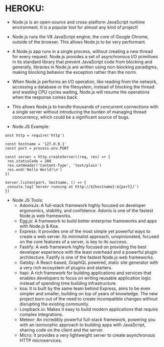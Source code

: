 # HEROKU:
- Node.js is an open-source and cross-platform JavaScript runtime environment. It is a popular tool for almost any kind of project!

- Node.js runs the V8 JavaScript engine, the core of Google Chrome, outside of the browser. This allows Node.js to be very performant.

- A Node.js app runs in a single process, without creating a new thread for every request. Node.js provides a set of asynchronous I/O primitives in its standard library that prevent JavaScript code from blocking and generally, libraries in Node.js are written using non-blocking paradigms, making blocking behavior the exception rather than the norm.

- When Node.js performs an I/O operation, like reading from the network, accessing a database or the filesystem, instead of blocking the thread and wasting CPU cycles waiting, Node.js will resume the operations when the response comes back.

- This allows Node.js to handle thousands of concurrent connections with a single server without introducing the burden of managing thread concurrency, which could be a significant source of bugs.
 - Node.JS Example:
 ```
 onst http = require('http')

const hostname = '127.0.0.1'
const port = process.env.PORT

const server = http.createServer((req, res) => {
  res.statusCode = 200
  res.setHeader('Content-Type', 'text/plain')
  res.end('Hello World!\n')
})

server.listen(port, hostname, () => {
  console.log(`Server running at http://${hostname}:${port}/`)
})
```
- Node JS Tools:
    -  AdonisJs: A full-stack framework highly focused on developer ergonomics, stability, and confidence. Adonis is one of the fastest Node.js web frameworks.
    - Egg.js: A framework to build better enterprise frameworks and apps with Node.js & Koa.
    - Express: It provides one of the most simple yet powerful ways to create a web server. Its minimalist approach, unopinionated, focused on the core features of a server, is key to its success.
    - Fastify: A web framework highly focused on providing the best developer experience with the least overhead and a powerful plugin architecture. Fastify is one of the fastest Node.js web frameworks.
    - Gatsby: A React-based, GraphQL powered, static site generator with a very rich ecosystem of plugins and starters.
    - hapi: A rich framework for building applications and services that enables developers to focus on writing reusable application logic instead of spending time building infrastructure.
    - koa: It is built by the same team behind Express, aims to be even simpler and smaller, building on top of years of knowledge. The new project born out of the need to create incompatible changes without disrupting the existing community.
    - Loopback.io: Makes it easy to build modern applications that require complex integrations.
    - Meteor: An incredibly powerful full-stack framework, powering you with an isomorphic approach to building apps with JavaScript, sharing code on the client and the server. 
    - Micro: It provides a very lightweight server to create asynchronous HTTP microservices.
